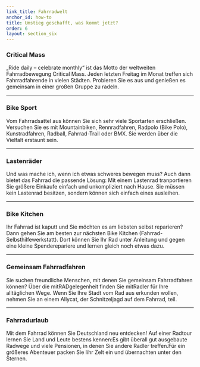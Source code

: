 ```yaml
---
link_title: Fahrradwelt
anchor_id: how-to
title: Umstieg geschafft, was kommt jetzt?
order: 6
layout: section_six
---
```


### Critical Mass
„Ride daily – celebrate monthly“ ist das Motto der weltweiten Fahrradbewegung Critical Mass. Jeden letzten Freitag im Monat treffen sich Fahrradfahrende in vielen Städten. Probieren Sie es aus und genießen es gemeinsam in einer großen Gruppe zu radeln.

***

### Bike Sport
Vom Fahrradsattel aus können Sie sich sehr viele Sportarten erschließen.  Versuchen Sie es mit Mountainbiken, Rennradfahren, Radpolo (Bike Polo), Kunstradfahren, Radball, Fahrrad-Trail oder BMX. Sie werden über die Vielfalt erstaunt sein.

***

### Lastenräder
Und was mache ich, wenn ich etwas schweres bewegen muss? Auch dann bietet das Fahrrad die passende Lösung: Mit einem Lastenrad tranportieren Sie  größere Einkaufe einfach und unkompliziert nach Hause. Sie müssen kein Lastenrad besitzen, sondern können sich einfach eines ausleihen.

***

### Bike Kitchen
Ihr Fahrrad ist kaputt und Sie möchten es am liebsten selbst reparieren? Dann gehen Sie am besten zur nächsten Bike Kitchen (Fahrrad-Selbsthilfewerkstatt). Dort können Sie Ihr Rad unter Anleitung und gegen eine kleine Spenderepariere und lernen gleich noch etwas dazu. 

***

### Gemeinsam Fahrradfahren
Sie suchen freundliche Menschen, mit denen Sie gemeinsam Fahrradfahren können? Über die mitRADgelegenheit finden Sie mitRadler für Ihre alltäglichen Wege. Wenn Sie Ihre Stadt  vom Rad aus erkunden wollen, nehmen Sie an einem Allycat, der Schnitzeljagd auf dem Fahrrad, teil. 

***

### Fahrradurlaub
Mit dem Fahrrad können Sie Deutschland neu entdecken! Auf einer Radtour lernen Sie Land und Leute bestens kennen:Es gibt überall gut ausgebaute Radwege und viele Pensionen, in denen Sie andere Radler treffen.Für ein größeres Abenteuer  packen Sie Iihr Zelt ein und übernachten unter den Sternen.
